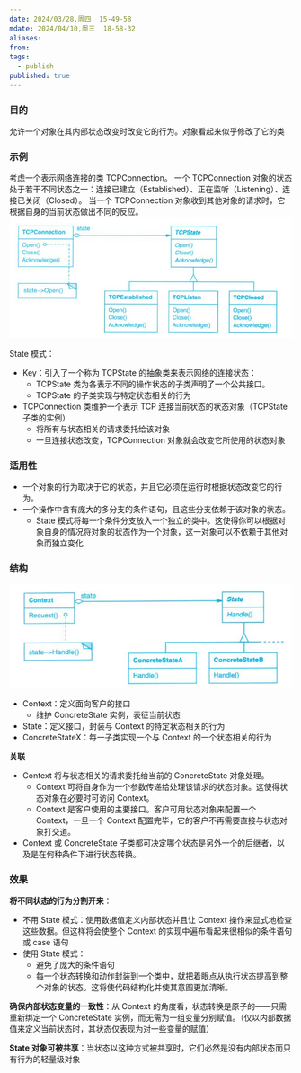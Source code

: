 ```yaml
---
date: 2024/03/28,周四  15-49-58
mdate: 2024/04/10,周三  18-58-32
aliases: 
from: 
tags:
  - publish
published: true
---
```



### 目的

允许一个对象在其内部状态改变时改变它的行为。对象看起来似乎修改了它的类

### 示例

考虑一个表示网络连接的类 TCPConnection。
一个 TCPConnection 对象的状态处于若干不同状态之一：连接已建立（Established）、正在监听（Listening）、连接已关闭（Closed）。
当一个 TCPConnection 对象收到其他对象的请求时，它根据自身的当前状态做出不同的反应。
![](./assets/5.8-State%E3%80%8CObject%20for%20state%E3%80%8D-%E7%8A%B6%E6%80%81-%E7%8A%B6%E6%80%81%E5%AF%B9%E8%B1%A1-%E8%A1%8C%E4%B8%BA%E5%9E%8B%E6%A8%A1%E5%BC%8F/image-2023-10-18_17-19-21-774.png)

State 模式：
- Key：引入了一个称为 TCPState 的抽象类来表示网络的连接状态：
	- TCPState 类为各表示不同的操作状态的子类声明了一个公共接口。
	- TCPState 的子类实现与特定状态相关的行为
- TCPConnection 类维护一个表示 TCP 连接当前状态的状态对象（TCPState 子类的实例）
	- 将所有与状态相关的请求委托给该对象
	- 一旦连接状态改变，TCPConnection 对象就会改变它所使用的状态对象

### 适用性

- 一个对象的行为取决于它的状态，并且它必须在运行时根据状态改变它的行为。
- 一个操作中含有庞大的多分支的条件语句，且这些分支依赖于该对象的状态。
	- State 模式将每一个条件分支放入一个独立的类中。这使得你可以根据对象自身的情况将对象的状态作为一个对象，这一对象可以不依赖于其他对象而独立变化


### 结构

![](./assets/5.8-State%E3%80%8CObject%20for%20state%E3%80%8D-%E7%8A%B6%E6%80%81-%E7%8A%B6%E6%80%81%E5%AF%B9%E8%B1%A1-%E8%A1%8C%E4%B8%BA%E5%9E%8B%E6%A8%A1%E5%BC%8F/image-2023-10-18_17-25-04-181.png)

- Context：定义面向客户的接口
	- 维护 ConcreteState 实例，表征当前状态
- State：定义接口，封装与 Context 的特定状态相关的行为
- ConcreteStateX：每一子类实现一个与 Context 的一个状态相关的行为

**关联**
- Context 将与状态相关的请求委托给当前的 ConcreteState 对象处理。
	- Context 可将自身作为一个参数传递给处理该请求的状态对象。这使得状态对象在必要时可访问 Context。
	- Context 是客户使用的主要接口。客户可用状态对象来配置一个 Context，一旦一个 Context 配置完毕，它的客户不再需要直接与状态对象打交道。
- Context 或 ConcreteState 子类都可决定哪个状态是另外一个的后继者，以及是在何种条件下进行状态转换。


### 效果

**将不同状态的行为分割开来**：
- 不用 State 模式：使用数据值定义内部状态并且让 Context 操作来显式地检查这些数据。但这样将会使整个 Context 的实现中遍布看起来很相似的条件语句或 case 语句
- 使用 State 模式：
	- 避免了庞大的条件语句
	- 每一个状态转换和动作封装到一个类中，就把着眼点从执行状态提高到整个对象的状态。这将使代码结构化并使其意图更加清晰。

**确保内部状态变量的一致性**：从 Context 的角度看，状态转换是原子的——只需重新绑定一个 ConcreteState 实例，而无需为一组变量分别赋值。（仅以内部数据值来定义当前状态时，其状态仅表现为对一些变量的赋值）

**State 对象可被共享**：当状态以这种方式被共享时，它们必然是没有内部状态而只有行为的轻量级对象